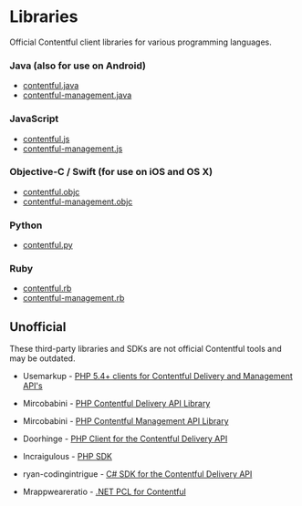 # Libraries

Official Contentful client libraries for various programming languages.

### Java (also for use on Android)

- [contentful.java](https://github.com/contentful/contentful.java)
- [contentful-management.java](https://github.com/contentful/contentful-management.java)

### JavaScript

- [contentful.js](https://github.com/contentful/contentful.js)
- [contentful-management.js](https://github.com/contentful/contentful-management.js)

### Objective-C / Swift (for use on iOS and OS X)

- [contentful.objc](https://github.com/contentful/contentful.objc)
- [contentful-management.objc](https://github.com/contentful/contentful-management.objc)

### Python

- [contentful.py](https://github.com/contentful/contentful.py)

### Ruby

- [contentful.rb](https://github.com/contentful/contentful.rb)
- [contentful-management.rb](https://github.com/contentful/contentful-management.rb)

## Unofficial

These third-party libraries and SDKs are not official Contentful tools and may be outdated.

* Usemarkup - [PHP 5.4+ clients for Contentful Delivery and Management API's][27]
* Mircobabini - [PHP Contentful Delivery API Library][29]
* Mircobabini - [PHP Contentful Management API Library][30]
* Doorhinge - [PHP Client for the Contentful Delivery API][32]
* Incraigulous - [PHP SDK][39]

* ryan-codingintrigue - [C# SDK for the Contentful Delivery API][33]
* Mrappweareratio - [.NET PCL for Contentful][34]


[27]: https://github.com/usemarkup/contentful
[29]: https://github.com/mircobabini/contentful.php
[30]: https://github.com/mircobabini/contentful-management.php
[32]: https://github.com/doorhinge/contentful-client
[33]: https://github.com/ryan-codingintrigue/Contentful.NET
[34]: https://github.com/mrappweareratio/Contentful.SDK
[39]: https://github.com/incraigulous/contentful-sdk
